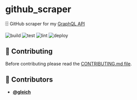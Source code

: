 <!-- DO NOT REMOVE - contributor_list:data:start:["gleich"]:end -->

# github_scraper

🗄 GitHub scraper for my [GraphQL API](https://graphql.mattglei.ch)

![build](https://github.com/gleich/github_scraper/workflows/build/badge.svg)
![test](https://github.com/gleich/github_scraper/workflows/test/badge.svg)
![lint](https://github.com/gleich/github_scraper/workflows/lint/badge.svg)
![deploy](https://github.com/gleich/github_scraper/workflows/deploy/badge.svg)

## 🙌 Contributing

Before contributing please read the [CONTRIBUTING.md file](https://github.com/gleich/github_scraper/blob/master/CONTRIBUTING.md).

<!-- DO NOT REMOVE - contributor_list:start -->

## 👥 Contributors

- **[@gleich](https://github.com/gleich)**

<!-- DO NOT REMOVE - contributor_list:end -->
